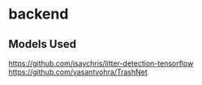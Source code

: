 # backend

## Models Used
https://github.com/isaychris/litter-detection-tensorflow
https://github.com/vasantvohra/TrashNet

